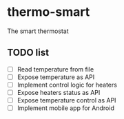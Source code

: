 # thermo-smart
The smart thermostat

## TODO list

- [ ] Read temperature from file
- [ ] Expose temperature as API
- [ ] Implement control logic for heaters
- [ ] Expose heaters status as API
- [ ] Expose temperature control as API
- [ ] Implement mobile app for Android
